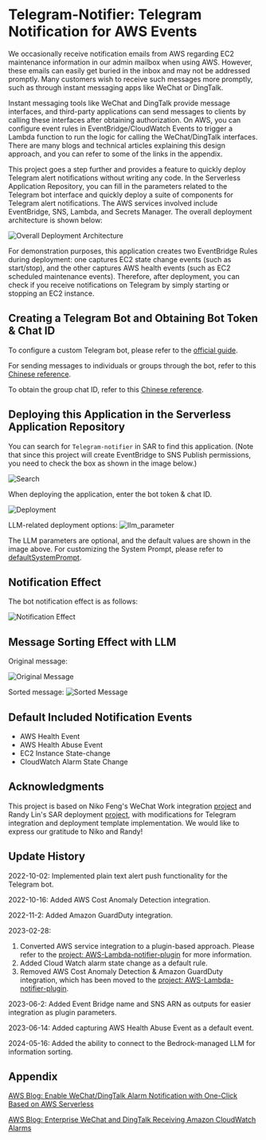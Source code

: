 # Telegram-Notifier: Telegram Notification for AWS Events

We occasionally receive notification emails from AWS regarding EC2 maintenance information in our admin mailbox when using AWS. However, these emails can easily get buried in the inbox and may not be addressed promptly. Many customers wish to receive such messages more promptly, such as through instant messaging apps like WeChat or DingTalk.

Instant messaging tools like WeChat and DingTalk provide message interfaces, and third-party applications can send messages to clients by calling these interfaces after obtaining authorization. On AWS, you can configure event rules in EventBridge/CloudWatch Events to trigger a Lambda function to run the logic for calling the WeChat/DingTalk interfaces. There are many blogs and technical articles explaining this design approach, and you can refer to some of the links in the appendix.

This project goes a step further and provides a feature to quickly deploy Telegram alert notifications without writing any code. In the Serverless Application Repository, you can fill in the parameters related to the Telegram bot interface and quickly deploy a suite of components for Telegram alert notifications. The AWS services involved include EventBridge, SNS, Lambda, and Secrets Manager. The overall deployment architecture is shown below:

![Overall Deployment Architecture](images/architecture.png)

For demonstration purposes, this application creates two EventBridge Rules during deployment: one captures EC2 state change events (such as start/stop), and the other captures AWS health events (such as EC2 scheduled maintenance events). Therefore, after deployment, you can check if you receive notifications on Telegram by simply starting or stopping an EC2 instance.

## Creating a Telegram Bot and Obtaining Bot Token & Chat ID

To configure a custom Telegram bot, please refer to the [official guide](https://core.telegram.org/bots#3-how-do-i-create-a-bot).

For sending messages to individuals or groups through the bot, refer to this [Chinese reference](https://zhuanlan.zhihu.com/p/146062288).

To obtain the group chat ID, refer to this [Chinese reference](https://cloud.tencent.com/developer/article/1948136).

## Deploying this Application in the Serverless Application Repository

You can search for `Telegram-notifier` in SAR to find this application. (Note that since this project will create EventBridge to SNS Publish permissions, you need to check the box as shown in the image below.)

![Search](images/search_sar.png)

When deploying the application, enter the bot token & chat ID.

![Deployment](images/deployment.png)

LLM-related deployment options:
![llm_parameter](images/llm_parameter.png)

The LLM parameters are optional, and the default values are shown in the image above. For customizing the System Prompt, please refer to [defaultSystemPrompt](layer/python/claude.py).

## Notification Effect

The bot notification effect is as follows:

![Notification Effect](images/notification.png)

## Message Sorting Effect with LLM

Original message:

![Original Message](images/origin_msg.png)

Sorted message:
![Sorted Message](images/sort_msg.png)

## Default Included Notification Events
* AWS Health Event
* AWS Health Abuse Event
* EC2 Instance State-change
* CloudWatch Alarm State Change

## Acknowledgments

This project is based on Niko Feng's WeChat Work integration [project](https://github.com/nikosheng/wechat-lambda-layer-sam) and Randy Lin's SAR deployment [project](https://github.com/linjungz/wechat-notifier.git), with modifications for Telegram integration and deployment template implementation. We would like to express our gratitude to Niko and Randy!

## Update History

2022-10-02:
Implemented plain text alert push functionality for the Telegram bot.

2022-10-16:
Added AWS Cost Anomaly Detection integration.

2022-11-2:
Added Amazon GuardDuty integration.

2023-02-28:
1. Converted AWS service integration to a plugin-based approach. Please refer to the [project: AWS-Lambda-notifier-plugin](https://github.com/Chris-wa-He/AWS-Lambda-notifier-plugin) for more information.
2. Added Cloud Watch alarm state change as a default rule.
3. Removed AWS Cost Anomaly Detection & Amazon GuardDuty integration, which has been moved to the [project: AWS-Lambda-notifier-plugin](https://github.com/Chris-wa-He/AWS-Lambda-notifier-plugin).

2023-06-2:
Added Event Bridge name and SNS ARN as outputs for easier integration as plugin parameters.

2023-06-14:
Added capturing AWS Health Abuse Event as a default event.

2024-05-16:
Added the ability to connect to the Bedrock-managed LLM for information sorting.

## Appendix

[AWS Blog: Enable WeChat/DingTalk Alarm Notification with One-Click Based on AWS Serverless](https://aws.amazon.com/cn/blogs/china/enable-wechat-dingtalk-alarm-notification-with-one-click-based-on-aws-serverless/)

[AWS Blog: Enterprise WeChat and DingTalk Receiving Amazon CloudWatch Alarms](https://aws.amazon.com/cn/blogs/china/enterprise-wechat-and-dingtalk-receiving-amazon-cloudwatch-alarms/)